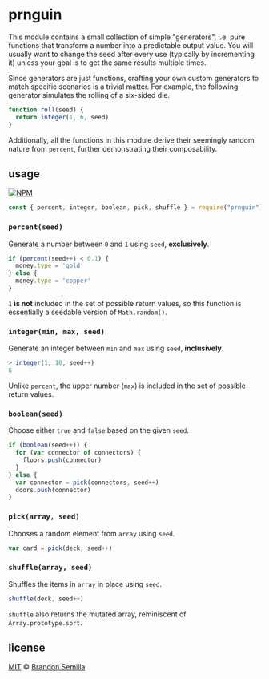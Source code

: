 # prnguin
This module contains a small collection of simple "generators", i.e. pure functions that transform a number into a predictable output value. You will usually want to change the seed after every use (typically by incrementing it) unless your goal is to get the same results multiple times.

Since generators are just functions, crafting your own custom generators to match specific scenarios is a trivial matter. For example, the following generator simulates the rolling of a six-sided die.
```js
function roll(seed) {
  return integer(1, 6, seed)
}
```
Additionally, all the functions in this module derive their seemingly random nature from `percent`, further demonstrating their composability.

## usage
[![NPM](https://nodei.co/npm/prnguin.png?mini)](https://www.npmjs.com/package/prnguin)
```js
const { percent, integer, boolean, pick, shuffle } = require("prnguin")
```

### `percent(seed)`
Generate a number between `0` and `1` using `seed`, **exclusively**.
```js
if (percent(seed++) < 0.1) {
  money.type = 'gold'
} else {
  money.type = 'copper'
}
```
`1` **is not** included in the set of possible return values, so this function is essentially a seedable version of `Math.random()`.

### `integer(min, max, seed)`
Generate an integer between `min` and `max` using `seed`, **inclusively**.
```js
> integer(1, 10, seed++)
6
```
Unlike `percent`, the upper number (`max`) is included in the set of possible return values.

### `boolean(seed)`
Choose either `true` and `false` based on the given `seed`.
```js
if (boolean(seed++)) {
  for (var connector of connectors) {
    floors.push(connector)
  }
} else {
  var connector = pick(connectors, seed++)
  doors.push(connector)
}
```

### `pick(array, seed)`
Chooses a random element from `array` using `seed`.
```js
var card = pick(deck, seed++)
```

### `shuffle(array, seed)`
Shuffles the items in `array` in place using `seed`.
```js
shuffle(deck, seed++)
```
`shuffle` also returns the mutated array, reminiscent of `Array.prototype.sort`.

## license
[MIT](https://opensource.org/licenses/MIT) © [Brandon Semilla](https://git.io/semibran)
